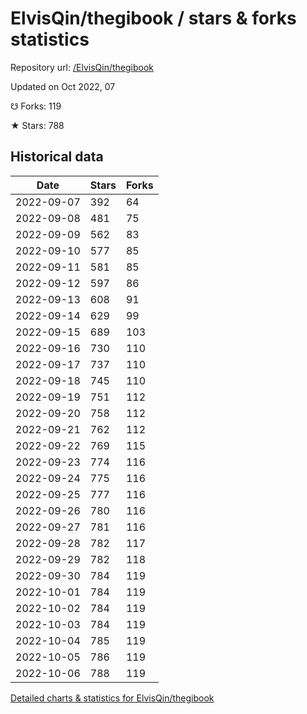 # ElvisQin/thegibook / stars & forks statistics

Repository url: [/ElvisQin/thegibook](https://github.com/ElvisQin/thegibook)

Updated on Oct 2022, 07

☋ Forks: 119

★ Stars: 788

## Historical data
| Date | Stars | Forks |
|------|-------|-------|
| 2022-09-07 | 392 | 64 | 
| 2022-09-08 | 481 | 75 | 
| 2022-09-09 | 562 | 83 | 
| 2022-09-10 | 577 | 85 | 
| 2022-09-11 | 581 | 85 | 
| 2022-09-12 | 597 | 86 | 
| 2022-09-13 | 608 | 91 | 
| 2022-09-14 | 629 | 99 | 
| 2022-09-15 | 689 | 103 | 
| 2022-09-16 | 730 | 110 | 
| 2022-09-17 | 737 | 110 | 
| 2022-09-18 | 745 | 110 | 
| 2022-09-19 | 751 | 112 | 
| 2022-09-20 | 758 | 112 | 
| 2022-09-21 | 762 | 112 | 
| 2022-09-22 | 769 | 115 | 
| 2022-09-23 | 774 | 116 | 
| 2022-09-24 | 775 | 116 | 
| 2022-09-25 | 777 | 116 | 
| 2022-09-26 | 780 | 116 | 
| 2022-09-27 | 781 | 116 | 
| 2022-09-28 | 782 | 117 | 
| 2022-09-29 | 782 | 118 | 
| 2022-09-30 | 784 | 119 | 
| 2022-10-01 | 784 | 119 | 
| 2022-10-02 | 784 | 119 | 
| 2022-10-03 | 784 | 119 | 
| 2022-10-04 | 785 | 119 | 
| 2022-10-05 | 786 | 119 | 
| 2022-10-06 | 788 | 119 | 


[Detailed charts & statistics for ElvisQin/thegibook](https://reviewgithub.com/rep/ElvisQin/thegibook)
